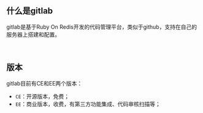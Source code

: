 ## 什么是gitlab

gitlab是基于Ruby On Redis开发的代码管理平台，类似于github，支持在自己的服务器上搭建和配置。

<br>



## 版本

gitlab目前有CE和EE两个版本：

- `CE`：开源版本，免费；
- `EE`：商业版本，收费，有第三方功能集成、代码审核扫描等；

